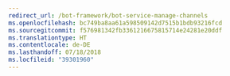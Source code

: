 ```yaml
---
redirect_url: /bot-framework/bot-service-manage-channels
ms.openlocfilehash: bc749ba8aa61a598509142d7515b1bdb93216fcd
ms.sourcegitcommit: f576981342fb3361216675815714e24281e20ddf
ms.translationtype: HT
ms.contentlocale: de-DE
ms.lasthandoff: 07/18/2018
ms.locfileid: "39301960"
---
```

